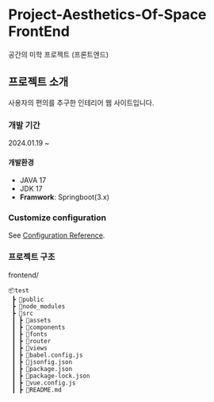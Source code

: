 # Project-Aesthetics-Of-Space FrontEnd
공간의 미학 프로젝트 (프론트엔드)


## 프로젝트 소개
사용자의 편의를 추구한 인테리어 웹 사이트입니다.


### 개발 기간
2024.01.19 ~


#### 개발환경
- JAVA 17
- JDK 17
- **Framwork**: Springboot(3.x)


### Customize configuration
See [Configuration Reference](https://cli.vuejs.org/config/).

### 프로젝트 구조
frontend/
```shell
📦test
 ┣ 📂public
 ┣ 📂node_modules
 ┣ 📂src
 ┃ ┣ 📂assets
 ┃ ┣ 📂components
 ┃ ┣ 📂fonts
 ┃ ┣ 📂router
 ┃ ┣ 📂views
 ┃ ┣ 📜babel.config.js
 ┃ ┣ 📜jsonfig.json
 ┃ ┣ 📜package.json
 ┃ ┣ 📜package-lock.json
 ┃ ┣ 📜vue.config.js
 ┃ ┣ 📜README.md
```
